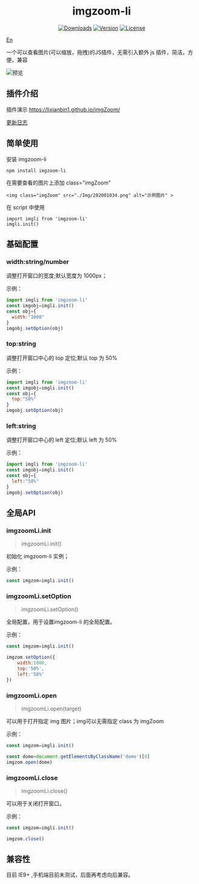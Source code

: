 <h1 align="center">imgzoom-li</h1>

<p align="center">
  <a href="https://npmcharts.com/compare/imgzoom-li?minimal=true"><img src="https://img.shields.io/npm/dm/imgzoom-li.svg?sanitize=true" alt="Downloads"></a>
  <a href="https://www.npmjs.com/package/imgzoom-li"><img src="https://img.shields.io/npm/v/imgzoom-li.svg?sanitize=true" alt="Version"></a>
  <a href="https://www.npmjs.com/package/imgzoom-li"><img src="https://img.shields.io/npm/l/imgzoom-li.svg?sanitize=true" alt="License"></a>
</p>

[En](./README_en.md) 

一个可以查看图片(可以缩放，拖拽)的JS插件，无需引入额外 js 插件，简洁，方便，兼容 

<img style="vertical-align: top;" src="https://lixianbin1.github.io/imgZoom/images/e0f860ed4c2e2a9902ae89d59218b195.jpg" alt="预览" >

## 插件介绍

插件演示 https://lixianbin1.github.io/imgZoom/

[更新日志](./log/README_zh-cn.md)

## 简单使用

安装 imgzoom-li

```
npm install imgzoom-li
```

在需要查看的图片上添加 class="imgZoom"
```
<img class="imgZoom" src="./Img/202001034.png" alt="示例图片" >
```

在 script 中使用
```
import imgli from 'imgzoom-li'
imgli.init()
```

## 基础配置

### width:string/number

调整打开窗口的宽度;默认宽度为 1000px；

示例：
```js
import imgli from 'imgzoom-li'
const imgobj=imgli.init()
const obj={
  width:"1000"
}
imgobj.setOption(obj)
```

### top:string

调整打开窗口中心的 top 定位;默认 top 为 50%

示例：
```js
import imgli from 'imgzoom-li'
const imgobj=imgli.init()
const obj={
  top:"50%"
}
imgobj.setOption(obj)
```

### left:string

调整打开窗口中心的 left 定位;默认 left 为 50%

示例：
```js
import imgli from 'imgzoom-li'
const imgobj=imgli.init()
const obj={
  left:"50%"
}
imgobj.setOption(obj)
```

## 全局API

### imgzoomLi.init

>imgzoomLi.init()

初始化 imgzoom-li 实例；

示例：
```js
const imgzom=imgli.init()
```

### imgzoomLi.setOption

>imgzoomLi.setOption()

全局配置，用于设置imgzoom-li 的全局配置。

示例：
```js
const imgzom=imgli.init()

imgzom.setOption({
    width:1000,
    top:'50%',
    left:'50%' 
})
```

### imgzoomLi.open

>imgzoomLi.open(target)

可以用于打开指定 img 图片；img可以无需指定 class 为 imgZoom

示例：
```js
const imgzom=imgli.init()

const dome=document.getElementsByClassName('dome')[0]
imgzom.open(dome)
```

### imgzoomLi.close

>imgzoomLi.close()

可以用于关闭打开窗口。

示例：
```js
const imgzom=imgli.init()

imgzom.close()
```

## 兼容性

目前 IE9+ ,手机端目前未测试，后面再考虑向后兼容。
